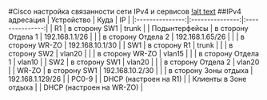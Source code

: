 #Cisco настройка связанности сети IPv4 и сервисов
[!alt text](https://github.com/Alexey3124/Work/blob/main/%D0%9B%D0%B0%D0%B1%D0%BE%D1%80%D0%B0%D1%82%D0%BE%D1%80%D0%BA%D0%B0%203/%D0%A2%D0%BE%D0%BF%D0%BE%D0%BB%D0%BE%D0%B3%D0%B8%D1%8F.png)
##IPv4 адресация
| Устройство | Куда | IP |
|:---------------:|:---------------:|:---------------:|
| R1 | в сторону SW1 | trunk |
| Подынтерфейсы | в сторону Отдела 1 | 192.168.1.1/26 |
|   | в сторону Отдела 2 | 192.168.1.65/26 |
|   | в сторону WR-ZO | 192.168.10.1/30 |
| SW1 | в сторону R1 | trunk |
|   | в сторону SW2 | vlan20 |
|   | в сторону WR-ZO | vlan15 |
|   | в сторону Отдела 1 | vlan10 |
| SW2 | в сторону SW1 | vlan20 |
|   | в сторону Отдела 2 | vlan20 |
| WR-ZO | в сторону SW1 | 192.168.10.2/30 |
|   | в сторону Зоны отдыха | 192.168.1.129/26 |
| PC0-9 |   | DHCP (настроен на R1) |
| Клиенты в Зоне отдыха |   | DHCP (настроен на WR-ZO) |
